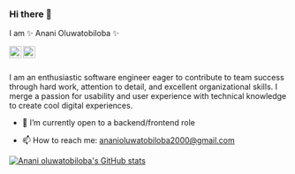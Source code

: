 ### Hi there 👋

I am ✨ Anani Oluwatobiloba ✨

<a href="https://twitter.com/Anani_oluwatobi">
  <img align="left" alt="Anani Oluwatobiloba's | Twitter" width="22px" src="https://res.cloudinary.com/oluwatobby/image/upload/v1629115871/svgexport-1_1_hbslpg.svg" />
</a>
<a href="https://www.linkedin.com/in/anani-oluwatobi/">
  <img align="left" alt="Anani Olwuatobiloba's LinkedIn" width="22px" src="https://res.cloudinary.com/oluwatobby/image/upload/v1629115873/svgexport-1_e7ukhp.svg" />
</a>

<br/>
<br/>

I am an enthusiastic software engineer eager to contribute to team success through hard work, attention to detail, and excellent organizational skills. I merge a passion for usability and user experience with technical knowledge to create cool digital experiences.


<!-- - 🔭 I’m currently working on ... -->
- 🌱 I’m currently open to a backend/frontend role
<!-- - 👯 I’m looking to collaborate on ... -->
<!-- - 🤔 I’m looking for help with  -->
<!-- - 💬 Ask me about ... -->
- 📫 How to reach me: ananioluwatobiloba2000@gmail.com
<!-- - ⚡ Fun fact: ... -->

[![Anani oluwatobiloba's GitHub stats](https://github-readme-stats.vercel.app/api?username=oluwatobiloba2000&theme=dark&count_private=true&hide=issues)](https://github.com/anuraghazra/github-readme-stats)

